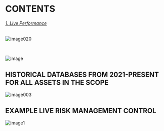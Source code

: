 # CONTENTS

###### [1. Live Performance](https://github.com/CTRLcapX/Strategy-Metrics/blob/main/1.%20Live%20Performance%20Data.md#cme-futures-live-performance)

![image020](https://github.com/user-attachments/assets/afbb9650-4ced-4dc9-8a01-7f3ad6d16f11)

</br>

![image](https://github.com/user-attachments/assets/1171c720-9b5e-465a-8276-5eab2bfe8441)


## HISTORICAL DATABASES FROM 2021-PRESENT FOR ALL ASSETS IN THE SCOPE

![image003](https://github.com/user-attachments/assets/7b6a3c81-1b6e-4f92-9a89-f3b792a3a221)



## EXAMPLE LIVE RISK MANAGEMENT CONTROL

![image1](https://github.com/user-attachments/assets/3bb2e602-479c-49b2-a38e-05400749cca5)
